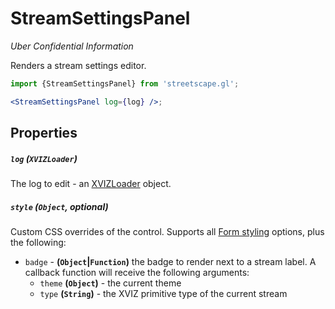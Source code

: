 # StreamSettingsPanel

_Uber Confidential Information_

Renders a stream settings editor.

```jsx
import {StreamSettingsPanel} from 'streetscape.gl';

<StreamSettingsPanel log={log} />;
```

## Properties

##### `log` (`XVIZLoader`)

The log to edit - an [XVIZLoader](/docs/api-reference/xviz-loader-interface.md) object.

##### `style` (`Object`, optional)

Custom CSS overrides of the control.  Supports all [Form styling](https://github.com/uber-web/monochrome/blob/master/src/form/README.md#styling) options, plus the following:

* `badge` - **(`Object`|`Function`)** the badge to render next to a stream label. A callback function will receive the following arguments:
  - `theme` **(`Object`)** - the current theme
  - `type` **(`String`)** - the XVIZ primitive type of the current stream
